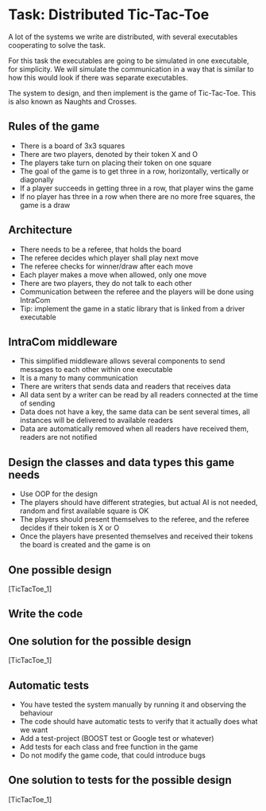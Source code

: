 # Task: Distributed Tic-Tac-Toe
A lot of the systems we write are distributed, with several executables cooperating to solve the task.

For this task the executables are going to be simulated in one executable, for simplicity.
We will simulate the communication in a way that is similar to how this would look if there was separate executables.

The system to design, and then implement is the game of Tic-Tac-Toe. This is also known as Naughts and Crosses.

## Rules of the game
- There is a board of 3x3 squares
- There are two players, denoted by their token X and O
- The players take turn on placing their token on one square
- The goal of the game is to get three in a row, horizontally, vertically or diagonally
- If a player succeeds in getting three in a row, that player wins the game
- If no player has three in a row when there are no more free squares, the game is a draw

## Architecture
- There needs to be a referee, that holds the board
- The referee decides which player shall play next move
- The referee checks for winner/draw after each move
- Each player makes a move when allowed, only one move
- There are two players, they do not talk to each other
- Communication between the referee and the players will be done using IntraCom
- Tip: implement the game in a static library that is linked from a driver executable

## IntraCom middleware
- This simplified middleware allows several components to send messages to each other within one executable
- It is a many to many communication
- There are writers that sends data and readers that receives data
- All data sent by a writer can be read by all readers connected at the time of sending
- Data does not have a key, the same data can be sent several times, all instances will be delivered to available readers
- Data are automatically removed when all readers have received them, readers are not notified

## Design the classes and data types this game needs
- Use OOP for the design
- The players should have different strategies, but actual AI is not needed, random and first available square is OK
- The players should present themselves to the referee, and the referee decides if their token is X or O
- Once the players have presented themselves and received their tokens the board is created and the game is on

## One possible design
[TicTacToe_1]

## Write the code

## One solution for the possible design
[TicTacToe_1]


## Automatic tests
- You have tested the system manually by running it and observing the behaviour
- The code should have automatic tests to verify that it actually does what we want
- Add a test-project (BOOST test or Google test or whatever)
- Add tests for each class and free function in the game
- Do not modify the game code, that could introduce bugs

## One solution to tests for the possible design
[TicTacToe_1]
